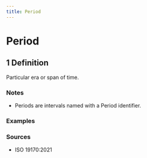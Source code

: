 ```yaml
---
title: Period
---
```


# Period

## 1 Definition

Particular era or span of time.

### Notes 
- Periods are intervals named with a Period identifier. 

### Examples 

### Sources 
- ISO 19170:2021
